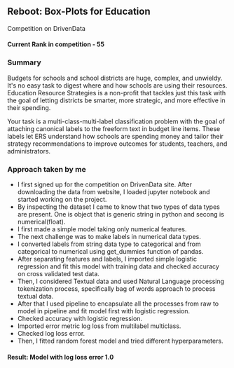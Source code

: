 ## Reboot: Box-Plots for Education
Competition on DrivenData
#### Current Rank in competition - 55

### Summary

Budgets for schools and school districts are huge, complex, and unwieldy. It's no easy task to digest where and how schools are using their resources. Education Resource Strategies is a non-profit that tackles just this task with the goal of letting districts be smarter, more strategic, and more effective in their spending.

Your task is a multi-class-multi-label classification problem with the goal of attaching canonical labels to the freeform text in budget line items. These labels let ERS understand how schools are spending money and tailor their strategy recommendations to improve outcomes for students, teachers, and administrators.

### Approach taken by me

* I first signed up for the competition on DrivenData site. After downloading the data from website, I loaded jupyter notebook and started   working on the project.
* By inspecting the dataset I came to know that two types of data types are present. One is object that is generic string in python and     secong is numerical(float). 
* I first made a simple model taking only numerical features.
* The next challenge was to make labels in numerical data types.
* I converted labels from string data type to categorical and from categorical to numerical using get_dummies function of pandas.
* After separating features and labels, I imported simple logistic regression and fit this model with training data and checked             accuracy on cross validated test data.
* Then, I considered Textual data and used Natural Language processing tokenization process, specifically bag of words approach to process   textual data.
* After that I used pipeline to encapsulate all the processes from raw to model in pipeline and fit model first with logistic regression.
* Checked accuracy with logistic regression.
* Imported error metric log loss from multilabel multiclass.
* Checked log loss error.
* Then, I fitted random forest model and tried different hyperparameters.

#### Result: Model with log loss error 1.0

